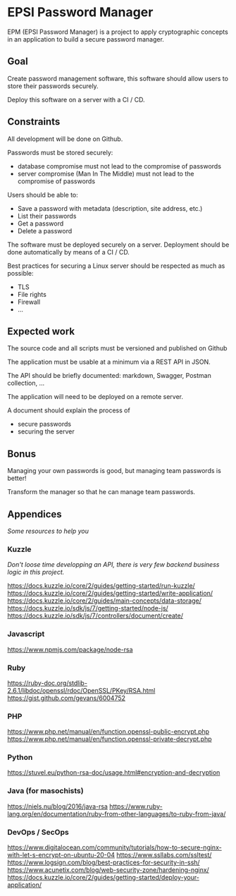 # EPSI Password Manager

EPM (EPSI Password Manager) is a project to apply cryptographic concepts in an application to build a secure password manager.

## Goal

Create password management software, this software should allow users to store their passwords securely.

Deploy this software on a server with a CI / CD.

## Constraints

All development will be done on Github.

Passwords must be stored securely:
 - database compromise must not lead to the compromise of passwords
 - server compromise (Man In The Middle) must not lead to the compromise of passwords

Users should be able to:
 - Save a password with metadata (description, site address, etc.)
 - List their passwords
 - Get a password
 - Delete a password

The software must be deployed securely on a server. Deployment should be done automatically by means of a CI / CD.

Best practices for securing a Linux server should be respected as much as possible:
  - TLS
  - File rights
  - Firewall
  - ...

## Expected work

The source code and all scripts must be versioned and published on Github

The application must be usable at a minimum via a REST API in JSON.

The API should be briefly documented: markdown, Swagger, Postman collection, ...

The application will need to be deployed on a remote server.

A document should explain the process of
  - secure passwords
  - securing the server

## Bonus
Managing your own passwords is good, but managing team passwords is better!

Transform the manager so that he can manage team passwords.

## Appendices

_Some resources to help you_

### Kuzzle

_Don't loose time developping an API, there is very few backend business logic in this project._

https://docs.kuzzle.io/core/2/guides/getting-started/run-kuzzle/
https://docs.kuzzle.io/core/2/guides/getting-started/write-application/
https://docs.kuzzle.io/core/2/guides/main-concepts/data-storage/
https://docs.kuzzle.io/sdk/js/7/getting-started/node-js/
https://docs.kuzzle.io/sdk/js/7/controllers/document/create/

### Javascript

https://www.npmjs.com/package/node-rsa

### Ruby

https://ruby-doc.org/stdlib-2.6.1/libdoc/openssl/rdoc/OpenSSL/PKey/RSA.html
https://gist.github.com/gevans/6004752

### PHP

https://www.php.net/manual/en/function.openssl-public-encrypt.php
https://www.php.net/manual/en/function.openssl-private-decrypt.php

### Python

https://stuvel.eu/python-rsa-doc/usage.html#encryption-and-decryption

### Java (for masochists)

https://niels.nu/blog/2016/java-rsa
https://www.ruby-lang.org/en/documentation/ruby-from-other-languages/to-ruby-from-java/

### DevOps / SecOps

https://www.digitalocean.com/community/tutorials/how-to-secure-nginx-with-let-s-encrypt-on-ubuntu-20-04
https://www.ssllabs.com/ssltest/
https://www.logsign.com/blog/best-practices-for-security-in-ssh/
https://www.acunetix.com/blog/web-security-zone/hardening-nginx/
https://docs.kuzzle.io/core/2/guides/getting-started/deploy-your-application/ 
